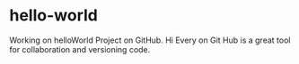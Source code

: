 # hello-world
Working on helloWorld Project on GitHub.
Hi Every on Git Hub is a great tool for collaboration and versioning code. 
